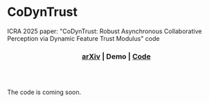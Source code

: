# CoDynTrust
ICRA 2025 paper: "CoDynTrust: Robust Asynchronous Collaborative Perception via Dynamic Feature Trust Modulus" code

</div>

<h3 align="center">
  <a href="https://arxiv.org/abs/2502.08169">arXiv</a> |
  Demo |
  <a href="https://github.com/CrazyShout/CoDynTrust">Code</a>
</h3>

<br><br>

The code is coming soon.
